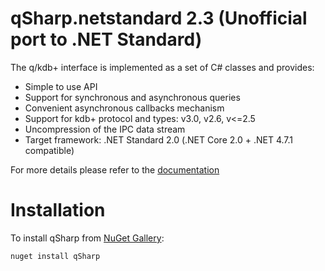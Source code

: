 <!-- img src="http://www.devnet.de/fileadmin/images/DEVnet_Logo2014.png" width="150px" height="150px"/-->

qSharp.netstandard 2.3 (Unofficial port to .NET Standard)
==========

The q/kdb+ interface is implemented as a set of C# classes and provides:
- Simple to use API
- Support for synchronous and asynchronous queries
- Convenient asynchronous callbacks mechanism
- Support for kdb+ protocol and types: v3.0, v2.6, v<=2.5
- Uncompression of the IPC data stream
- Target framework: .NET Standard 2.0 (.NET Core 2.0 + .NET 4.7.1 compatible)


For more details please refer to the [documentation](doc/Readme.md)

Installation
============

To install qSharp from [NuGet Gallery](http://www.nuget.org/packages/qSharp/):

``nuget install qSharp``
